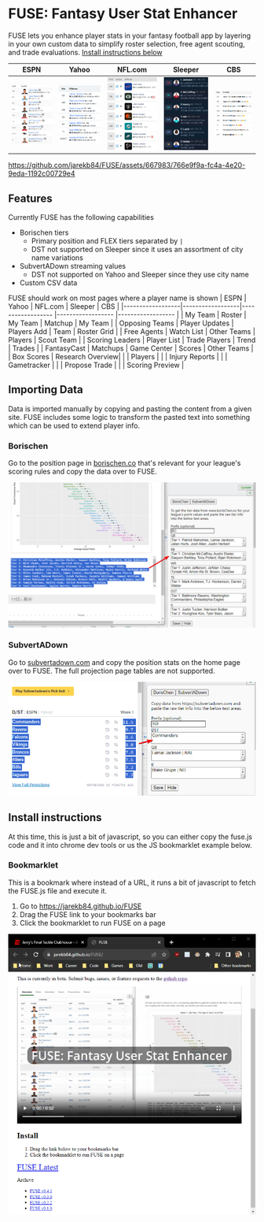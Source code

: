 # FUSE: Fantasy User Stat Enhancer

FUSE lets you enhance player stats in your fantasy football app by layering in your own custom data to simplify roster selection, free agent scouting, and trade evaluations. [Install instructions below ](#install-instructions)

| ESPN             | Yahoo             | NFL.com           | Sleeper           | CBS               |
|------------------|------------------ |------------------ |------------------ |------------------ |
| ![ESPN Team Overview](/dist/assets/espn_team_overview.png) | ![Yahoo Roster Overview](/dist/assets/yahoo_roster_overview.png) | ![NFL.com My Team Overview](/dist/assets/nfl_my_team_overview.png) | ![Sleeper Team Overview](/dist/assets/sleeper_team_overview.png) | ![CBS Team Overview](/dist/assets/cbs_team_overview.png) |


https://github.com/jarekb84/FUSE/assets/667983/766e9f9a-fc4a-4e20-9eda-1192c00729e4


## Features
Currently FUSE has the following capabilities

- Borischen tiers
  - Primary position and FLEX tiers separated by `|`
  - DST not supported on Sleeper since it uses an assortment of city name variations
- SubvertADown streaming values
  - DST not supported on Yahoo and Sleeper since they use city name
- Custom CSV data

FUSE should work on most pages where a player name is shown
| ESPN             | Yahoo            | NFL.com           | Sleeper           | CBS               |
|------------------|------------------|------------------ |------------------ |------------------ |
| My Team          | Roster           | My Team           | Matchup           | My Team           |
| Opposing Teams   | Player Updates   | Players Add       | Team              | Roster Grid       |
| Free Agents      | Watch List       | Other Teams       | Players           | Scout Team        |
| Scoring Leaders  | Player List      | Trade Players     | Trend             | Trades            |
| FantasyCast      | Matchups         | Game Center       | Scores            | Other Teams       |
| Box Scores       | Research Overview|                   |                   | Players           |
|                  | Injury Reports   |                   |                   | Gametracker       |
|                  | Propose Trade    |                   |                   | Scoring Preview   |

## Importing Data
Data is imported manually by copying and pasting the content from a given site. FUSE includes some logic to transform the pasted text into something which can be used to extend player info.

### Borischen
Go to the position page in [borischen.co](http://www.borischen.co/) that's relevant for your league's scoring rules and copy the data over to FUSE.

![Borischen copying data example](/dist/assets/borischen_copying.png)

### SubvertADown
Go to [subvertadown.com](https://subvertadown.com/) and copy the position stats on the home page over to FUSE. The full projection page tables are not supported.

![SubvertADown copying data example](/dist/assets/subvertadown_copying.png)

## Install instructions 

At this time, this is just a bit of javascript, so you can either copy the fuse.js code and it into chrome dev tools or us the JS bookmarklet example below.

### Bookmarklet
This is a bookmark where instead of a URL, it runs a bit of javascript to fetch the FUSE.js file and execute it.

1. Go to https://jarekb84.github.io/FUSE
2. Drag the FUSE link to your bookmarks bar
3. Click the bookmarklet to run FUSE on a page

![FUSE Install](/dist/assets/FUSE_install.gif)